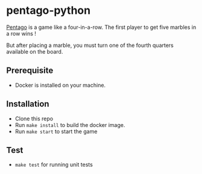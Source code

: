 # pentago-python

[Pentago](https://en.wikipedia.org/wiki/Pentago) is a game like a four-in-a-row. The first player to get five marbles in a row wins !

But after placing a marble, you must turn one of the fourth quarters available on the board.

## Prerequisite

- Docker is installed on your machine.

## Installation

- Clone this repo
- Run `make install` to build the docker image.
- Run `make start` to start the game

## Test

- `make test` for running unit tests

